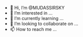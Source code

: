 - 👋 Hi, I’m @MUDASSIRSKY
- 👀 I’m interested in ...
- 🌱 I’m currently learning ...
- 💞️ I’m looking to collaborate on ...
- 📫 How to reach me ...

<!---
MUDASSIRSKY/MUDASSIRSKY is a ✨ special ✨ repository because its `README.md` (this file) appears on your GitHub profile.
You can click the Preview link to take a look at your changes.
--->
